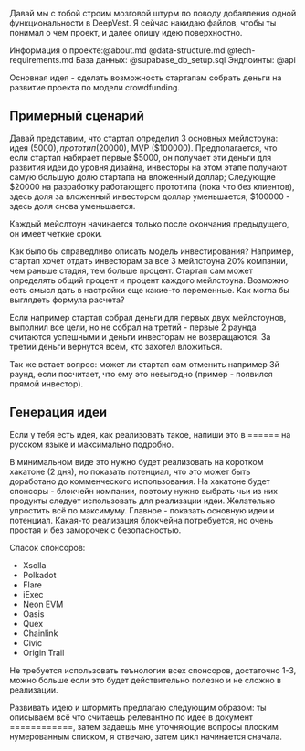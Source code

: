 Давай мы с тобой строим мозговой штурм по поводу добавления одной функциональности в DeepVest. Я сейчас накидаю файлов, чтобы ты понимал о чем проект, и далее опишу идею поверхностно.

Информация о проекте:@about.md @data-structure.md @tech-requirements.md
База данных: @supabase_db_setup.sql
Эндпоинты: @api

Основная идея - сделать возможность стартапам собрать деньги на развитие проекта по модели crowdfunding.

## Примерный сценарий

Давай представим, что стартап определил 3 основных мейлстоуна: идея ($5000), прототип ($20000), MVP ($100000). Предполагается, что если стартап набирает первые $5000, он получает эти деньги для развития идеи до уровня дизайна, инвесторы на этом этапе получают самую большую долю стартапа на вложенный доллар; Следующие $20000 на разработку работающего прототипа (пока что без клиентов), здесь доля за вложенный инвестором доллар уменьшается; $100000 - здесь доля снова уменьшается.

Каждый мейслтоун начинается только после окончания предыдущего, он имеет четкие сроки.

Как было бы справедливо описать модель инвестирования? Например, стартап хочет отдать инвесторам за все 3 мейлстоуна 20% компании, чем раньше стадия, тем больше процент. Стартап сам может определять общий процент и процент каждого мейлстоуна. Возможно есть смысл дать в настройки еще какие-то переменные. Как могла бы выглядеть формула расчета?

Если например стартап собрал деньги для первых двух мейлстоунов, выполнил все цели, но не собрал на третий - первые 2 раунда считаются успешными и деньги инвесторам не возвращаются. За третий деньги вернутся всем, кто захотел вложиться.

Так же встает вопрос: может ли стартап сам отменить например 3й раунд, если посчитает, что ему это невыгодно (пример - появился прямой инвестор).

## Генерация идеи

Если у тебя есть идея, как реализовать такое, напиши это в ====== на русском языке и максимально подробно.

В минимальном виде это нужно будет реализовать на коротком хакатоне (2 дня), но показать потенциал, что это может быть доработано до комменческого использования. На хакатоне будет спонсоры - блокчейн компании, поэтому нужно выбрать чьи из них продукты следует использовать для реализации идеи. Желательно упростить всё по максимуму. Главное - показать основную идеи и потенциал. Какая-то реализация блокчейна потребуется, но очень простая и без заморочек с безопасностью.

Спасок спонсоров:

- Xsolla
- Polkadot
- Flare
- iExec
- Neon EVM
- Oasis
- Quex
- Chainlink
- Civic
- Origin Trail

Не требуется использовать теънологии всех спонсоров, достаточно 1-3, можно больше если это будет действительно полезно и не сложно в реализации.

Развивать идею и штормить предлагаю следующим образом: ты описываем всё что считаешь релевантно по идее в документ ============, затем задаешь мне уточняющие вопросы плоским нумерованным списком, я отвечаю, затем цикл начинается сначала.
